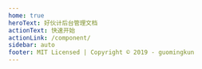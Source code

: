 ```yaml
---
home: true
heroText: 好伙计后台管理文档
actionText: 快速开始
actionLink: /component/
sidebar: auto
footer: MIT Licensed | Copyright © 2019 - guomingkun
---
```

